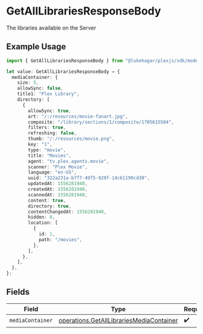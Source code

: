 # GetAllLibrariesResponseBody

The libraries available on the Server

## Example Usage

```typescript
import { GetAllLibrariesResponseBody } from "@lukehagar/plexjs/sdk/models/operations";

let value: GetAllLibrariesResponseBody = {
  mediaContainer: {
    size: 5,
    allowSync: false,
    title1: "Plex Library",
    directory: [
      {
        allowSync: true,
        art: "/:/resources/movie-fanart.jpg",
        composite: "/library/sections/1/composite/1705615584",
        filters: true,
        refreshing: false,
        thumb: "/:/resources/movie.png",
        key: "1",
        type: "movie",
        title: "Movies",
        agent: "tv.plex.agents.movie",
        scanner: "Plex Movie",
        language: "en-US",
        uuid: "322a231a-b7f7-49f5-920f-14c61199cd30",
        updatedAt: 1556281940,
        createdAt: 1556281940,
        scannedAt: 1556281940,
        content: true,
        directory: true,
        contentChangedAt: 1556281940,
        hidden: 0,
        location: [
          {
            id: 1,
            path: "/movies",
          },
        ],
      },
    ],
  },
};
```

## Fields

| Field                                                                                                       | Type                                                                                                        | Required                                                                                                    | Description                                                                                                 |
| ----------------------------------------------------------------------------------------------------------- | ----------------------------------------------------------------------------------------------------------- | ----------------------------------------------------------------------------------------------------------- | ----------------------------------------------------------------------------------------------------------- |
| `mediaContainer`                                                                                            | [operations.GetAllLibrariesMediaContainer](../../../sdk/models/operations/getalllibrariesmediacontainer.md) | :heavy_check_mark:                                                                                          | N/A                                                                                                         |